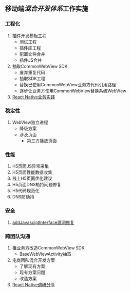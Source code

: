 ## 移动端***混合开发体系***工作实施

### 工程化
1. 插件开发模板工程
	- 测试工程
	- 插件库工程
	- 配置文件合并
	- 插件JS合并
2. 抽取CommonWebView SDK
	- 废弃重复代码
	- 抽取SDK工程
	- 替换已使用CommonWebView业务方代码引用路径
	- 逐步让业务方使用CommonWebView替换系统WebView
3. [React Native业务实践](https://github.com/ustcqidi/Article/blob/master/%E7%88%B1%E5%A5%87%E8%89%BAReact%20Native%E4%B8%9A%E5%8A%A1%E5%AE%9E%E8%B7%B5.md)

### 稳定性
1. WebView独立进程
	- 降级方案
	- 涉及页面
		- 第三方播放页面

### 性能
1. H5页面JS异常采集
2. H5页面性能数据收集
3. 线上H5页面优化建议
4. H5页面DNS劫持问题修复
5. H5代码规范化
6. DNS防劫持

### 安全
1. [addJavasciptInterface漏洞修复](https://github.com/ustcqidi/Article/blob/master/Android%20WebView%E6%BC%8F%E6%B4%9E%E4%BF%AE%E5%A4%8D%E5%BB%BA%E8%AE%AE.md)

### 跨团队沟通
1. 推业务方改造CommonWebView SDK
	- BaseWebViewActivity抽取
2. 电商团队混合开发方案
	- 了解现有方案
	- 现有方案问题
	- 改造方案
3. [React Native调研分享](https://github.com/ustcqidi/Keynote/blob/master/rn.pptx.zip)
